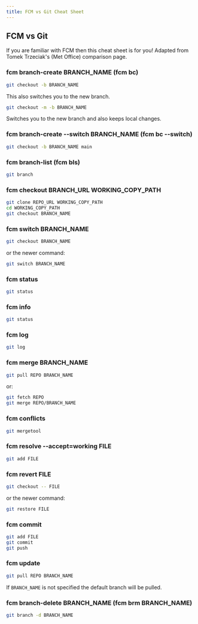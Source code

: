 ```yaml
---
title: FCM vs Git Cheat Sheet
---
```


## FCM vs Git

If you are familiar with FCM then this cheat sheet is for you!
Adapted from Tomek Trzeciak's (Met Office) comparison page.

### fcm branch-create BRANCH_NAME (fcm bc)

```bash
git checkout -b BRANCH_NAME
```

This also switches you to the new branch.

```bash
git checkout -m -b BRANCH_NAME
```

Switches you to the new branch and also keeps local changes.

### fcm branch-create --switch BRANCH_NAME (fcm bc --switch)

```bash
git checkout -b BRANCH_NAME main
```

### fcm branch-list (fcm bls)

```bash
git branch
```

### fcm checkout BRANCH_URL WORKING_COPY_PATH

```bash
git clone REPO_URL WORKING_COPY_PATH
cd WORKING_COPY_PATH
git checkout BRANCH_NAME
```

### fcm switch BRANCH_NAME

```bash
git checkout BRANCH_NAME
```

or the newer command:

```bash
git switch BRANCH_NAME
```

### fcm status

```bash
git status
```

### fcm info

```bash
git status
```

### fcm log

```bash
git log
```

### fcm merge BRANCH_NAME

```bash
git pull REPO BRANCH_NAME
```

or:

```bash
git fetch REPO
git merge REPO/BRANCH_NAME
```

### fcm conflicts

```bash
git mergetool
```

### fcm resolve --accept=working FILE

```bash
git add FILE
```

### fcm revert FILE

```bash
git checkout -- FILE
```

or the newer command:

```bash
git restore FILE
```

### fcm commit

```bash
git add FILE
git commit
git push
```

### fcm update

```bash
git pull REPO BRANCH_NAME
```

If `BRANCH_NAME` is not specified the default branch will be pulled.

### fcm branch-delete BRANCH_NAME (fcm brm BRANCH_NAME)

```bash
git branch -d BRANCH_NAME
```
